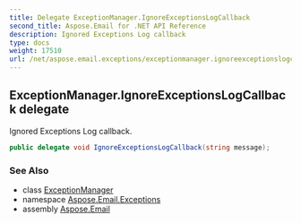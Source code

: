 ```yaml
---
title: Delegate ExceptionManager.IgnoreExceptionsLogCallback
second_title: Aspose.Email for .NET API Reference
description: Ignored Exceptions Log callback
type: docs
weight: 17510
url: /net/aspose.email.exceptions/exceptionmanager.ignoreexceptionslogcallback/
---
```

## ExceptionManager.IgnoreExceptionsLogCallback delegate

Ignored Exceptions Log callback.

```csharp
public delegate void IgnoreExceptionsLogCallback(string message);
```

### See Also

* class [ExceptionManager](../exceptionmanager/)
* namespace [Aspose.Email.Exceptions](../../aspose.email.exceptions/)
* assembly [Aspose.Email](../../)



